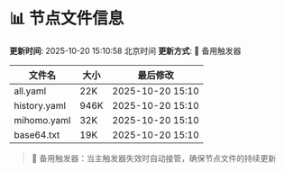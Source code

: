 # 📊 节点文件信息

**更新时间**: 2025-10-20 15:10:58 北京时间
**更新方式**: 🔄 备用触发器

| 文件名 | 大小 | 最后修改 |
|--------|------|----------|
| all.yaml | 22K | 2025-10-20 15:10 |
| history.yaml | 946K | 2025-10-20 15:10 |
| mihomo.yaml | 32K | 2025-10-20 15:10 |
| base64.txt | 19K | 2025-10-20 15:10 |

> 🔄 备用触发器：当主触发器失效时自动接管，确保节点文件的持续更新
